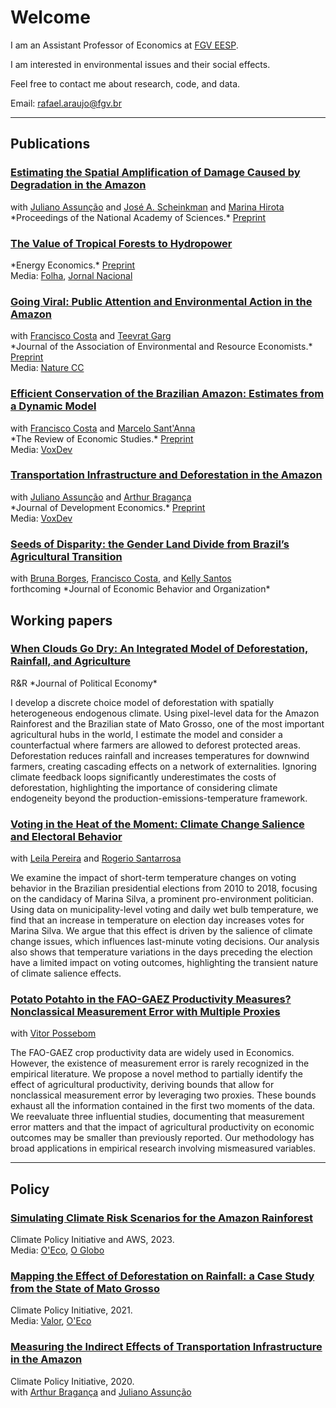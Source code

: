 # Welcome

I am an Assistant Professor of Economics at <a href="https://economics-sp.fgv.br/">FGV EESP</a>.

I am interested in environmental issues and their social effects. 

Feel free to contact me about research, code, and data.

Email: rafael.araujo@fgv.br

<hr>

## Publications

<h3><a href="https://www.pnas.org/doi/10.1073/pnas.2312451120"> Estimating the Spatial Amplification of Damage Caused by Degradation in the Amazon</a></h3>
with <a href="https://www.econ.puc-rio.br/juliano/">Juliano Assunção</a>  and <a href="https://econ.columbia.edu/econpeople/jose-scheinkman/">José A. Scheinkman</a> and <a href="https://ipes.ufsc.br/en/team/marina-hirota-2/">Marina Hirota</a><br>
*Proceedings of the National Academy of Sciences.* <a href="https://www.nber.org/papers/w31550">Preprint</a>

<h3><a href="https://www.sciencedirect.com/science/article/pii/S014098832300703X"> The Value of Tropical Forests to Hydropower</a></h3>
*Energy Economics.* <a href="assets/papers/Deforestation_rainfall_energy.pdf"> Preprint</a><br>
Media: <a href="https://www1.folha.uol.com.br/colunas/bernardo-guimaraes/2024/04/desmatamento-chuvas-e-geracao-de-energia-eletrica.shtml">Folha</a>, <a href="https://g1.globo.com/jornal-nacional/noticia/2024/09/19/estiagem-no-brasil-e-consequencia-direta-da-devastacao-da-amazonia-pelo-fogo-e-pela-exploracao-ilegal-de-madeira-dizem-especialistas.ghtml">Jornal Nacional</a><br>

<h3><a href="https://www.journals.uchicago.edu/doi/10.1086/731080"> Going Viral: Public Attention and Environmental Action in the Amazon</a></h3>
with <a href="https://sites.google.com/site/fjmcosta/">Francisco Costa</a>  and <a href="https://www.teevratgarg.com/">Teevrat Garg</a><br>
*Journal of the Association of Environmental and Resource Economists.* <a href="assets/papers/GoingViral.pdf"> Preprint</a><br>
Media: <a href="https://www.nature.com/articles/s41558-024-02186-w">Nature CC</a><br>

<h3><a href="https://academic.oup.com/restud/advance-article/doi/10.1093/restud/rdaf031/8140881?rss=1">Efficient Conservation of the Brazilian Amazon: Estimates from a Dynamic Model</a></h3>
with <a href="https://sites.google.com/site/fjmcosta/">Francisco Costa</a>  and <a href="https://marcelosantanna.wordpress.com/">Marcelo Sant'Anna</a><br> 
*The Review of Economic Studies.* <a href="assets/papers/Efficient_Forestation.pdf">Preprint</a> <br> 
Media: <a href="https://voxdev.org/topic/energy-environment/fate-brazilian-amazons-carbon-stock">VoxDev</a> 

<h3><a href="https://nam10.safelinks.protection.outlook.com/?url=https%3A%2F%2Fkwnsfk27.r.eu-west-1.awstrack.me%2FL0%2Fhttps%3A%252F%252Fauthors.elsevier.com%252Fa%252F1lHMg15DRGBkAH%2F1%2F010201977ccc0972-ce6d0a2e-3f2e-4424-b952-5458a73125ba-000000%2FG2KGnIB1tliSFHLEYuyD9Zo5TP4%3D430&data=05%7C02%7Crafael.araujo%40fgv.br%7C50f7380651554ad84bad08ddad82a585%7C79f6b639ab1242808077bdbeef869b33%7C0%7C0%7C638857499224034328%7CUnknown%7CTWFpbGZsb3d8eyJFbXB0eU1hcGkiOnRydWUsIlYiOiIwLjAuMDAwMCIsIlAiOiJXaW4zMiIsIkFOIjoiTWFpbCIsIldUIjoyfQ%3D%3D%7C0%7C%7C%7C&sdata=FAFHlp7y%2Bo27Ch%2Fd6P0R1%2B8vY%2BldXPuy4VL6S1IAAC8%3D&reserved=0">Transportation Infrastructure and Deforestation in the Amazon</a></h3>
with <a href="https://www.econ.puc-rio.br/juliano/">Juliano Assunção</a>  and <a href="https://arthurbraganca7.github.io/">Arthur Bragança</a><br>
*Journal of Development Economics.* <a href="assets/papers/Infrastructure_deforestation_GE.pdf">Preprint</a> <br>
Media: <a href="https://voxdev.org/topic/energy-environment/deforestation-footprint-transportation-infrastructure-evidence-amazon">VoxDev</a><br> 

<h3><a href="https://osf.io/preprints/socarxiv/dk4bc">Seeds of Disparity: the Gender Land Divide from Brazil’s Agricultural Transition</a></h3>
with <a href="https://sites.google.com/view/bruna-pugialli-silva-borges">Bruna Borges</a>, <a href="https://sites.google.com/site/fjmcosta/">Francisco Costa</a>,  and <a href="https://sites.google.com/view/kellygonsantos/home">Kelly Santos</a> <br>
forthcoming *Journal of Economic Behavior and Organization*

## Working papers

<h3><a href="assets/papers/WhenCloudsGoDry.pdf"> When Clouds Go Dry: An Integrated Model of Deforestation, Rainfall, and Agriculture</a></h3>
R&R *Journal of Political Economy*

I develop a discrete choice model of deforestation with spatially heterogeneous endogenous climate. Using pixel-level data for the Amazon Rainforest and the Brazilian state of Mato Grosso,  one of the most important agricultural hubs in the world, I estimate the model and consider a counterfactual where farmers are allowed to deforest protected areas. Deforestation reduces rainfall and increases temperatures for downwind farmers, creating cascading effects on a network of externalities. Ignoring climate feedback loops significantly underestimates the costs of deforestation, highlighting the importance of considering climate endogeneity beyond the production-emissions-temperature framework.

<h3><a href="https://papers.ssrn.com/sol3/papers.cfm?abstract_id=4912460">Voting in the Heat of the Moment: Climate Change Salience and Electoral Behavior</a></h3>
with <a href="https://sites.google.com/view/leilaarp/">Leila Pereira</a> and <a href="https://rogeriosantarrosa.wordpress.com/">Rogerio Santarrosa</a>

We examine the impact of short-term temperature changes on voting behavior in the Brazilian presidential elections from 2010 to 2018, focusing on the candidacy of Marina Silva, a prominent pro-environment politician. Using data on municipality-level voting and daily wet bulb temperature, we find that an increase in temperature on election day increases votes for Marina Silva. We argue that this effect is driven by the salience of climate change issues, which influences last-minute voting decisions. Our analysis also shows that temperature variations in the days preceding the election have a limited impact on voting outcomes, highlighting the transient nature of climate salience effects.

<h3><a href="https://arxiv.org/abs/2502.12141">Potato Potahto in the FAO-GAEZ Productivity Measures? Nonclassical Measurement Error with Multiple Proxies</a></h3>
with <a href="https://sites.google.com/site/vitorapossebom/">Vitor Possebom</a>

The FAO-GAEZ crop productivity data are widely used in Economics. However, the existence of measurement error is rarely recognized in the empirical literature. We propose a novel method to partially identify the effect of agricultural productivity, deriving bounds that allow for nonclassical measurement error by leveraging two proxies. These bounds exhaust all the information contained in the first two moments of the data. We reevaluate three influential studies, documenting that measurement error matters and that the impact of agricultural productivity on economic outcomes may be smaller than previously reported. Our methodology has broad applications in empirical research involving mismeasured variables.
<hr>

## Policy

<h3><a href="https://aws.amazon.com/pt/blogs/hpc/simulating-climate-risk-scenarios-for-the-amazon-rainforest">Simulating Climate Risk Scenarios for the Amazon Rainforest</a></h3>
Climate Policy Initiative and AWS, 2023.<br>
Media: <a href="https://oeco.org.br/reportagens/degradacao-florestal-acelera-o-colapso-da-amazonia/">O'Eco</a>, <a href="https://oglobo.globo.com/brasil/noticia/2023/06/desmatamento-na-amazonia-reduz-rios-voadores-que-garantem-chuva-em-outras-regioes-do-pais.ghtml">O Globo</a>

<h3><a href="https://www.climatepolicyinitiative.org/publication/mapping-the-effect-of-deforestation-on-rainfall-a-case-study-from-the-state-of-mato-grosso//">Mapping the Effect of Deforestation on Rainfall: a Case Study from the State of Mato Grosso</a></h3>
Climate Policy Initiative, 2021.<br>
Media: <a href="https://valor.globo.com/brasil/noticia/2021/10/19/estudo-estima-perda-de-chuvas-em-mt-com-desmate-no-xingu.ghtml">Valor</a>, <a href="https://oeco.org.br/reportagens/degradacao-florestal-acelera-o-colapso-da-amazonia/">O'Eco</a>


<h3><a href="https://www.climatepolicyinitiative.org/publication/measuring-the-indirect-effects-of-transportation-infrastructure-in-the-amazon/">Measuring the Indirect Effects of Transportation Infrastructure in the Amazon</a></h3>
Climate Policy Initiative, 2020.<br>
with <a href="https://arthurbraganca7.github.io/">Arthur Bragança</a>  and <a href="http://www.econ.puc-rio.br/juliano/">Juliano Assunção</a> 